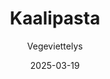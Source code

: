 ---
title: "Kaalipasta"
image: "https://vegaanibotti.lauravuo.me/2025/03/2025-03-19_small.png"
date: 2025-03-19
receipt_url: "https://vegeviettelys.fi/kaalipasta/"
author: "Vegeviettelys"
---